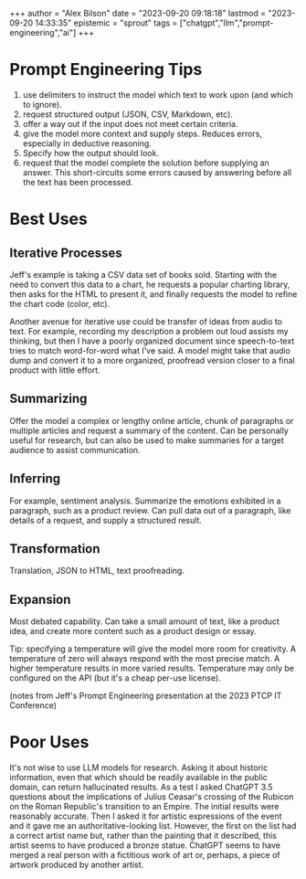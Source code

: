 +++
author = "Alex Bilson"
date = "2023-09-20 09:18:18"
lastmod = "2023-09-20 14:33:35"
epistemic = "sprout"
tags = ["chatgpt","llm","prompt-engineering","ai"]
+++
# Prompt Engineering Tips

1. use delimiters to instruct the model which text to work upon (and which to ignore).
2. request structured output (JSON, CSV, Markdown, etc).
3. offer a way out if the input does not meet certain criteria.
4. give the model more context and supply steps. Reduces errors, especially in deductive reasoning.
5. Specify how the output should look.
6. request that the model complete the solution before supplying an answer. This short-circuits some errors caused by answering before all the text has been processed.

# Best Uses

## Iterative Processes

Jeff's example is taking a CSV data set of books sold. Starting with the need to convert this data to a chart, he requests a popular charting library, then asks for the HTML to present it, and finally requests the model to refine the chart code (color, etc).

Another avenue for iterative use could be transfer of ideas from audio to text. For example, recording my description a problem out loud assists my thinking, but then I have a poorly organized document since speech-to-text tries to match word-for-word what I've said. A model might take that audio dump and convert it to a more organized, proofread version closer to a final product with little effort.

## Summarizing

Offer the model a complex or lengthy online article, chunk of paragraphs or multiple articles and request a summary of the content. Can be personally useful for research, but can also be used to make summaries for a target audience to assist communication.

## Inferring

For example, sentiment analysis. Summarize the emotions exhibited in a paragraph, such as a product review. Can pull data out of a paragraph, like details of a request, and supply a structured result.

## Transformation

Translation, JSON to HTML, text proofreading.

## Expansion

Most debated capability. Can take a small amount of text, like a product idea, and create more content such as a product design or essay.

Tip: specifying a temperature will give the model more room for creativity. A temperature of zero will always respond with the most precise match. A higher temperature results in more varied results. Temperature may only be configured on the API (but it's a cheap per-use license).

(notes from Jeff's Prompt Engineering presentation at the 2023 PTCP IT Conference)

# Poor Uses

It's not wise to use LLM models for research. Asking it about historic information, even that which should be readily available in the public domain, can return hallucinated results. As a test I asked ChatGPT 3.5 questions about the implications of Julius Ceasar's crossing of the Rubicon on the Roman Republic's transition to an Empire. The initial results were reasonably accurate. Then I asked it for artistic expressions of the event and it gave me an authoritative-looking list. However, the first on the list had a correct artist name but, rather than the painting that it described, this artist seems to have produced a bronze statue. ChatGPT seems to have merged a real person with a fictitious work of art or, perhaps, a piece of artwork produced by another artist.
